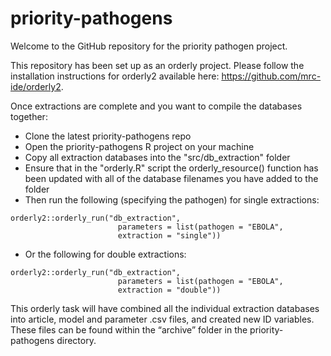 # priority-pathogens
Welcome to the GitHub repository for the priority pathogen project.

This repository has been set up as an orderly project. Please follow the 
installation instructions for orderly2 available here: 
https://github.com/mrc-ide/orderly2.

Once extractions are complete and you want to compile the 
databases together:
* Clone the latest priority-pathogens repo
* Open the priority-pathogens R project on your machine
* Copy all extraction databases into the "src/db_extraction" folder
* Ensure that in the "orderly.R" script the orderly_resource() function has been
updated with all of the database filenames you have added to the folder
* Then run the following (specifying the pathogen) for single extractions:

```
orderly2::orderly_run("db_extraction",
                        parameters = list(pathogen = "EBOLA",
                        extraction = "single"))
```

* Or the following for double extractions:

```
orderly2::orderly_run("db_extraction",
                        parameters = list(pathogen = "EBOLA",
                        extraction = "double"))
```

This orderly task will have combined all the individual extraction databases into 
article, model and parameter .csv files, and created new ID variables. These 
files can be found within the “archive” folder in the priority-pathogens directory.
